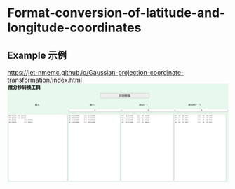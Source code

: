 # Format-conversion-of-latitude-and-longitude-coordinates
## Example 示例
https://jet-nmemc.github.io/Gaussian-projection-coordinate-transformation/index.html
![image](demo.png)